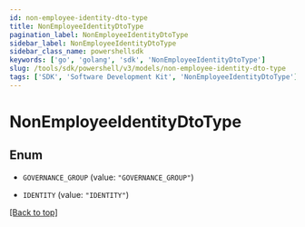 ```yaml
---
id: non-employee-identity-dto-type
title: NonEmployeeIdentityDtoType
pagination_label: NonEmployeeIdentityDtoType
sidebar_label: NonEmployeeIdentityDtoType
sidebar_class_name: powershellsdk
keywords: ['go', 'golang', 'sdk', 'NonEmployeeIdentityDtoType'] 
slug: /tools/sdk/powershell/v3/models/non-employee-identity-dto-type
tags: ['SDK', 'Software Development Kit', 'NonEmployeeIdentityDtoType']
---
```



# NonEmployeeIdentityDtoType

## Enum


* `GOVERNANCE_GROUP` (value: `"GOVERNANCE_GROUP"`)

* `IDENTITY` (value: `"IDENTITY"`)


[[Back to top]](#) 

